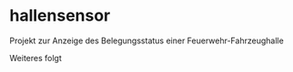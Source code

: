 # hallensensor
Projekt zur Anzeige des Belegungsstatus einer Feuerwehr-Fahrzeughalle

Weiteres folgt
